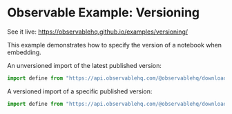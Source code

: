 # Observable Example: Versioning

See it live: https://observablehq.github.io/examples/versioning/

This example demonstrates how to specify the version of a notebook when embedding.

An unversioned import of the latest published version:

```js
import define from "https://api.observablehq.com/@observablehq/downloading-and-embedding-notebooks.js?v=3";
```

A versioned import of a specific published version:

```js
import define from "https://api.observablehq.com/@observablehq/downloading-and-embedding-notebooks@1046.js?v=3";
```
